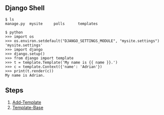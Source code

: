 ## Django Shell

	$ ls
	manage.py  mysite     polls      templates
	  
	$ python
	>>> import os
	>>> os.environ.setdefault("DJANGO_SETTINGS_MODULE", "mysite.settings")
	'mysite.settings'
	>>> import django
	>>> django.setup()
	>>> from django import template
	>>> t = template.Template('My name is {{ name }}.')
	>>> c = template.Context({'name': 'Adrian'})
	>>> print(t.render(c))
	My name is Adrian.

## Steps
1. [Add-Template](https://github.com/wu-wenxiang/Training-Django-Public/tree/master/03-Templates/01-Add-Template)
1. [Template-Base](https://github.com/wu-wenxiang/Training-Django-Public/tree/master/03-Templates/02-Template-Base)